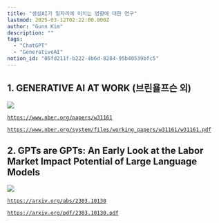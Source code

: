 ```yaml
---
title: "생성AI가 일자리에 미치는 영향에 대한 연구"
lastmod: 2025-03-12T02:22:00.000Z
author: "Gunn Kim"
description: ""
tags:
  - "ChatGPT"
  - "GenerativeAI"
notion_id: "05fd211f-b222-4b6d-8284-95b40539bfc5"
---
```


## 1. **GENERATIVE AI AT WORK (브린욜프슨 외)**

![](https://prod-files-secure.s3.us-west-2.amazonaws.com/94f51666-273a-443d-bf89-42827b5b6876/f1898421-9c8b-4d85-a9f5-5cdfbe93e7ad/Untitled.png?X-Amz-Algorithm=AWS4-HMAC-SHA256&X-Amz-Content-Sha256=UNSIGNED-PAYLOAD&X-Amz-Credential=ASIAZI2LB466VSMTR3RZ%2F20250314%2Fus-west-2%2Fs3%2Faws4_request&X-Amz-Date=20250314T044821Z&X-Amz-Expires=3600&X-Amz-Security-Token=IQoJb3JpZ2luX2VjEJz%2F%2F%2F%2F%2F%2F%2F%2F%2F%2FwEaCXVzLXdlc3QtMiJHMEUCIQDVfQbu%2B2gX6tRiE2Ch%2BuSOpvVIBDEEZ1Myp%2BObvJgybwIgSLo6qi0%2B97jEfxHWPgkCN14tm1CN%2BaxOw47XlOvhzcYqiAQI5f%2F%2F%2F%2F%2F%2F%2F%2F%2F%2FARAAGgw2Mzc0MjMxODM4MDUiDMDQpa3koD5te5%2BgDCrcA1YfyQGmjv%2FwaXBOS%2BlmK%2Btvhe7oarCmWmLz3cQ5mY5F%2BjKBZ%2FrLT99HoA0QmActH3D9qS4LymwFa7DuHl3KYJYpgWX6YiUPx%2FSeTwviaGEImkhtvOY55NBIQfbDB6mvO5equG%2Fb2al6kaHXeZbQI%2BP4WyGwQuwvAU6zEbIj1a9soRSPoERpWQD4YOoJPhF3N9Q1sJJY2Y6EStdk0MShzhHTw6W5K61GtEhLg18b1JVIphaFwEip47bE9oi3Jyi1gNVDJaPvae8dmye68uKoviaaxIuvFvmbEcOtvrSSYY%2FDcUm4IQbwjBYKGqyxjmmXoIScYBu3cm%2FEUwmhzNowcL3rBPHieBb4MvcnEDjG97H3y3xA0Qh8xeDw8JSgUeG21FgD1W54b2nfQzwydie0Q5AyCu9S06yN0ARPn0uQ94bCKf2rnfzxiqHin2dyidW91s7uIC89%2Biz7LMunL8usd2ELJzjL32kEkNorxpGcXgz26R1K56sbqCVLl9aS7caGyHziPUBNX2SKOLNTe%2B1KFjVRLgGVhWW8v3EDHQ87cTRKszxbyp3ZqsbSIKmZ5FlQowE1MTyEKb%2FECwoSasOCm%2BY%2FgxaiOlPpHdsDptobaPQGHtNGltwSyWJlmkAbMPTMzr4GOqUBHuBIruqYPGqiQGYG5jcEJMzwthexRfvJmmirGf41dRixCS9BmBKxLrBFskZsHqo2%2FflRbcgTlpc3U1taNpQZdne76GoSHZcqHZFWzNtXRJp2firyqkWK55A36P2LxlZBczMxn77EErKBAW%2F8T%2FhnsDFI2RJ1%2FDAdY02ZjibnWlOHZD9nraurw4XsMPptfxbI8%2Bj8hDqHb8tA5q3b7hCRsG7P%2FRp2&X-Amz-Signature=179f3cfa902b6135850d5e1c8b33fa0f372a293c5466505447f5e65103b6b11f&X-Amz-SignedHeaders=host&x-id=GetObject)

[`https://www.nber.org/papers/w31161`](https://www.nber.org/papers/w31161)

[`https://www.nber.org/system/files/working_papers/w31161/w31161.pdf`](https://www.nber.org/system/files/working_papers/w31161/w31161.pdf)



## 2. **GPTs are GPTs: An Early Look at the Labor Market Impact Potential of Large Language Models**

![](https://prod-files-secure.s3.us-west-2.amazonaws.com/94f51666-273a-443d-bf89-42827b5b6876/a43b524e-44c8-4109-86b9-1ffe80529dd0/Untitled.png?X-Amz-Algorithm=AWS4-HMAC-SHA256&X-Amz-Content-Sha256=UNSIGNED-PAYLOAD&X-Amz-Credential=ASIAZI2LB466VSMTR3RZ%2F20250314%2Fus-west-2%2Fs3%2Faws4_request&X-Amz-Date=20250314T044821Z&X-Amz-Expires=3600&X-Amz-Security-Token=IQoJb3JpZ2luX2VjEJz%2F%2F%2F%2F%2F%2F%2F%2F%2F%2FwEaCXVzLXdlc3QtMiJHMEUCIQDVfQbu%2B2gX6tRiE2Ch%2BuSOpvVIBDEEZ1Myp%2BObvJgybwIgSLo6qi0%2B97jEfxHWPgkCN14tm1CN%2BaxOw47XlOvhzcYqiAQI5f%2F%2F%2F%2F%2F%2F%2F%2F%2F%2FARAAGgw2Mzc0MjMxODM4MDUiDMDQpa3koD5te5%2BgDCrcA1YfyQGmjv%2FwaXBOS%2BlmK%2Btvhe7oarCmWmLz3cQ5mY5F%2BjKBZ%2FrLT99HoA0QmActH3D9qS4LymwFa7DuHl3KYJYpgWX6YiUPx%2FSeTwviaGEImkhtvOY55NBIQfbDB6mvO5equG%2Fb2al6kaHXeZbQI%2BP4WyGwQuwvAU6zEbIj1a9soRSPoERpWQD4YOoJPhF3N9Q1sJJY2Y6EStdk0MShzhHTw6W5K61GtEhLg18b1JVIphaFwEip47bE9oi3Jyi1gNVDJaPvae8dmye68uKoviaaxIuvFvmbEcOtvrSSYY%2FDcUm4IQbwjBYKGqyxjmmXoIScYBu3cm%2FEUwmhzNowcL3rBPHieBb4MvcnEDjG97H3y3xA0Qh8xeDw8JSgUeG21FgD1W54b2nfQzwydie0Q5AyCu9S06yN0ARPn0uQ94bCKf2rnfzxiqHin2dyidW91s7uIC89%2Biz7LMunL8usd2ELJzjL32kEkNorxpGcXgz26R1K56sbqCVLl9aS7caGyHziPUBNX2SKOLNTe%2B1KFjVRLgGVhWW8v3EDHQ87cTRKszxbyp3ZqsbSIKmZ5FlQowE1MTyEKb%2FECwoSasOCm%2BY%2FgxaiOlPpHdsDptobaPQGHtNGltwSyWJlmkAbMPTMzr4GOqUBHuBIruqYPGqiQGYG5jcEJMzwthexRfvJmmirGf41dRixCS9BmBKxLrBFskZsHqo2%2FflRbcgTlpc3U1taNpQZdne76GoSHZcqHZFWzNtXRJp2firyqkWK55A36P2LxlZBczMxn77EErKBAW%2F8T%2FhnsDFI2RJ1%2FDAdY02ZjibnWlOHZD9nraurw4XsMPptfxbI8%2Bj8hDqHb8tA5q3b7hCRsG7P%2FRp2&X-Amz-Signature=04418340f8c40c7f6d6e2bc6f4eefa0ea56265f6090bb77de3d9ce056e29adcd&X-Amz-SignedHeaders=host&x-id=GetObject)


[`https://arxiv.org/abs/2303.10130`](https://arxiv.org/abs/2303.10130)

[`https://arxiv.org/pdf/2303.10130.pdf`](https://arxiv.org/pdf/2303.10130.pdf)


